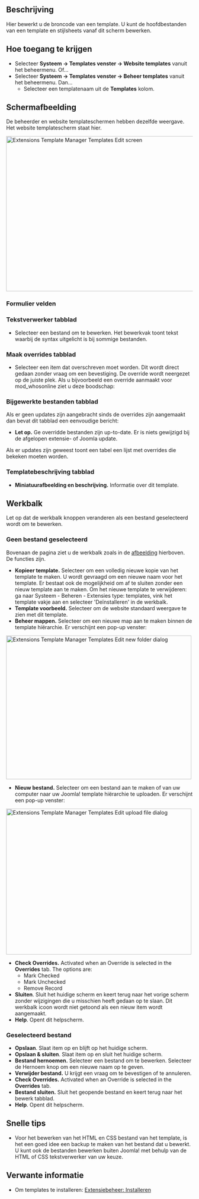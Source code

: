 <!-- Filename: Help4.x:Templates:_Customise / Display title: Templates: Bewerken -->

## Beschrijving

Hier bewerkt u de broncode van een template. U kunt de hoofdbestanden
van een template en stijlsheets vanaf dit scherm bewerken.

## Hoe toegang te krijgen

- Selecteer **Systeem → Templates venster → Website templates**
  vanuit het beheermenu. Of...
- Selecteer **Systeem → Templates venster → Beheer templates**
  vanuit het beheermenu. Dan...
  - Selecteer een templatenaam uit de **Templates** kolom.

## Schermafbeelding

De beheerder en website templateschermen hebben dezelfde weergave. Het
website templatescherm staat hier.

<img
src="https://docs.joomla.org/images/thumb/1/1d/Help-4x-Extensions-Template-Manager-Templates-Edit-screen-nl.png/800px-Help-4x-Extensions-Template-Manager-Templates-Edit-screen-nl.png.jpeg"
decoding="async"
srcset="https://docs.joomla.org/images/1/1d/Help-4x-Extensions-Template-Manager-Templates-Edit-screen-nl.png 1.5x"
data-file-width="1140" data-file-height="596" width="800" height="418"
alt="Extensions Template Manager Templates Edit screen" />

### Formulier velden

### Tekstverwerker tabblad

- Selecteer een bestand om te bewerken. Het bewerkvak toont tekst
  waarbij de syntax uitgelicht is bij sommige bestanden.

### Maak overrides tabblad

- Selecteer een item dat overschreven moet worden. Dit wordt direct
  gedaan zonder vraag om een bevestiging. De override wordt neergezet op
  de juiste plek. Als u bijvoorbeeld een override aanmaakt voor
  mod_whosonline ziet u deze boodschap:

### Bijgewerkte bestanden tabblad

Als er geen updates zijn aangebracht sinds de overrides zijn aangemaakt
dan bevat dit tabblad een eenvoudige bericht:

- **Let op.** Ge overridde bestanden zijn up-to-date. Er is niets
  gewijzigd bij de afgelopen extensie- of Joomla update.

Als er updates zijn geweest toont een tabel een lijst met overrides die
bekeken moeten worden.

### Templatebeschrijving tabblad

- **Miniatuurafbeelding en beschrijving.** Informatie over dit template.

## Werkbalk

Let op dat de werkbalk knoppen veranderen als een bestand geselecteerd
wordt om te bewerken.

### Geen bestand geselecteerd

Bovenaan de pagina ziet u de werkbalk zoals in de
[afbeelding](#Schermafbeelding) hierboven. De functies zijn.

- **Kopieer template.** Selecteer om een volledig nieuwe kopie van het
  template te maken. U wordt gevraagd om een nieuwe naam voor het
  template. Er bestaat ook de mogelijkheid om af te sluiten zonder een
  nieuw template aan te maken. Om het nieuwe template te verwijderen: ga
  naar Systeem - Beheren - Extensies type: templates, vink het template
  vakje aan en selecteer 'Deïnstalleren' in de werkbalk.
- **Template voorbeeld.** Selecteer om de website standaard weergave te
  zien met dit template.
- **Beheer mappen.** Selecteer om een nieuwe map aan te maken binnen de
  template hiërarchie. Er verschijnt een pop-up venster:

<img
src="https://docs.joomla.org/images/thumb/8/8e/Help-4x-Extensions-Template-Manager-Templates-Edit-new-folder-dialog-nl.png/500px-Help-4x-Extensions-Template-Manager-Templates-Edit-new-folder-dialog-nl.png.jpeg"
decoding="async"
srcset="https://docs.joomla.org/images/8/8e/Help-4x-Extensions-Template-Manager-Templates-Edit-new-folder-dialog-nl.png 1.5x"
data-file-width="703" data-file-height="544" width="500" height="387"
alt="Extensions Template Manager Templates Edit new folder dialog" />

- **Nieuw bestand.** Selecteer om een bestand aan te maken of van uw
  computer naar uw Joomla! template hiërarchie te uploaden. Er
  verschijnt een pop-up venster:

<img
src="https://docs.joomla.org/images/thumb/a/a8/Help-4x-Extensions-Template-Manager-Templates-Edit-upload-file-dialog-nl.png/500px-Help-4x-Extensions-Template-Manager-Templates-Edit-upload-file-dialog-nl.png.jpeg"
decoding="async"
srcset="https://docs.joomla.org/images/a/a8/Help-4x-Extensions-Template-Manager-Templates-Edit-upload-file-dialog-nl.png 1.5x"
data-file-width="692" data-file-height="544" width="500" height="393"
alt="Extensions Template Manager Templates Edit upload file dialog" />

- **Check Overrides.** Activated when an Override is selected in the
  **Overrides** tab. The options are:
  - Mark Checked
  - Mark Unchecked
  - Remove Record
- **Sluiten**. Sluit het huidige scherm en keert terug naar het vorige
  scherm zonder wijzigingen die u misschien heeft gedaan op te slaan.
  Dit werkbalk icoon wordt niet getoond als een nieuw item wordt
  aangemaakt.
- **Help**. Opent dit helpscherm.

### Geselecteerd bestand

- **Opslaan**. Slaat item op en blijft op het huidige scherm.
- **Opslaan & sluiten**. Slaat item op en sluit het huidige scherm.
- **Bestand hernoemen.** Selecteer een bestand om te bewerken. Selecteer
  de Hernoem knop om een nieuwe naam op te geven.
- **Verwijder bestand.** U krijgt een vraag om te bevestigen of te
  annuleren.
- **Check Overrides.** Activated when an Override is selected in the
  **Overrides** tab.
- **Bestand sluiten.** Sluit het geopende bestand en keert terug naar
  het bewerk tabblad.
- **Help**. Opent dit helpscherm.

## Snelle tips

- Voor het bewerken van het HTML en CSS bestand van het template, is het
  een goed idee een backup te maken van het bestand dat u bewerkt. U
  kunt ook de bestanden bewerken buiten Joomla! met behulp van de HTML
  of CSS tekstverwerker van uw keuze.

## Verwante informatie

- Om templates te installeren: [Extensiebeheer:
  Installeren](https://docs.joomla.org/Help4.x:Extensions:_Install/nl "Help4.x:Extensions: Install/nl")
